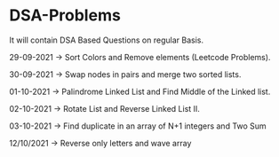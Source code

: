 # DSA-Problems
It will contain DSA Based Questions on regular Basis.

29-09-2021 -> Sort Colors and Remove elements (Leetcode Problems).

30-09-2021 -> Swap nodes in pairs and merge two sorted lists.

01-10-2021 -> Palindrome Linked List and Find Middle of the Linked list.

02-10-2021 -> Rotate List and Reverse Linked List II.

03-10-2021 -> Find duplicate in an array of N+1 integers and Two Sum

12/10/2021 -> Reverse only letters and wave array
